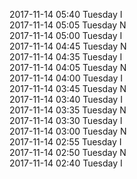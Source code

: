 2017-11-14 05:40 Tuesday  I  
2017-11-14 05:05 Tuesday  N  
2017-11-14 05:00 Tuesday  I  
2017-11-14 04:45 Tuesday  N  
2017-11-14 04:35 Tuesday  I  
2017-11-14 04:05 Tuesday  N  
2017-11-14 04:00 Tuesday  I  
2017-11-14 03:45 Tuesday  N  
2017-11-14 03:40 Tuesday  I  
2017-11-14 03:35 Tuesday  N  
2017-11-14 03:30 Tuesday  I  
2017-11-14 03:00 Tuesday  N  
2017-11-14 02:55 Tuesday  I  
2017-11-14 02:50 Tuesday  N  
2017-11-14 02:40 Tuesday  I  
